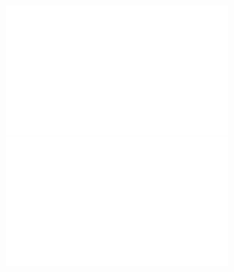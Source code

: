 ![](https://github.com/BlueBlood-dev/readme/blob/master/generated/overview.svg)
![](https://github.com/BlueBlood-dev/readme/blob/master/generated/languages.svg)
